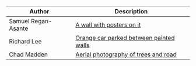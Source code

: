| Author              | Description                                                                        |
| ------------------- | ---------------------------------------------------------------------------------- |
| Samuel Regan-Asante | [A wall with posters on it](https://unsplash.com/photos/2UFsGAR_qNY)               |
| Richard Lee         | [Orange car parked between painted walls](https://unsplash.com/photos/zvECJa2vXx0) |
| Chad Madden         | [Aerial photography of trees and road](https://unsplash.com/photos/cPa-7yByq3o)    |

